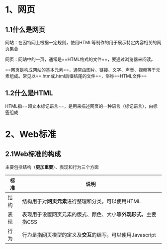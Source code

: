 # 1、网页

## 1.1什么是网页

网站：在因特网上根据一定规则，使用HTML等制作的用于展示特定内容相关的网页集合

网页：网站中的一页，通常是==HTML格式的文件==，要通过浏览器来阅读。

==网页是构成网站的基本元素==，通常由图片、链接、文字、声音、视频等于元素组成。常见以==.htm或.html后缀结尾的文件==，俗称==HTML文件==

## 1.2什么是HTML

HTML指==超文本标记语言==，是用来描述网页的一种语言（标记语言），由标签组成

# 2、Web标准

## 2.1Web标准的构成

主要包括结构（**更加重要**）、表现和行为三个方面

| 标准 | 说明                                                         |
| ---- | ------------------------------------------------------------ |
| 结构 | 结构用于对**网页元素**进行整理和分类，可以使用HTML           |
| 表现 | 表现用于设置网页元素的版式、颜色、大小等**外观形式**，主要指CSS |
| 行为 | 行为是指网页模型的定义及**交互**的编写。可以使用Javascript   |
